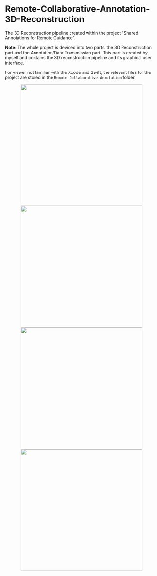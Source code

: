 # Remote-Collaborative-Annotation-3D-Reconstruction
The 3D Reconstruction pipeline created within the project "Shared Annotations for Remote Guidance".

**Note:** The whole project is devided into two parts, the 3D Reconstruction part and the Annotation/Data Transmission part. This part is created by myself and contains the 3D reconstruction pipeline and its graphical user interface.

For viewer not familiar with the Xcode and Swift, the relevant files for the project are stored in the `Remote Collaborative Annotation` folder.

<div style="text-align: center">
  <img src="video/video1.gif" width="400">
</div>
<div style="text-align: center">
  <img src="video/video2.gif" width="400">
</div>
<div style="text-align: center">
  <img src="video/video3.gif" width="400">
</div>
<div style="text-align: center">
  <img src="video/video4.gif" width="400">
</div>
